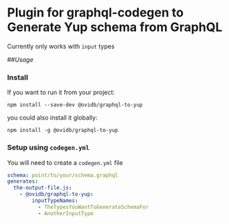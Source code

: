 # Plugin for graphql-codegen to Generate Yup schema from GraphQL

Currently only works with `input` types

##*Usage*

### Install
If you want to run it from your project:
```
npm install --save-dev @ovidb/graphql-to-yup
```

you could also install it globally:
```
npm install -g @ovidb/graphql-to-yup
```

### Setup using `codegen.yml`

You will need to create a `codegen.yml` file
```yaml
schema: point/to/your/schema.graphql
generates:
  the-output-file.js:
    - @ovidb/graphql-to-yup:
        inputTypeNames:
          - TheTypesYouWantToGenerateSchemaFor
          - AnotherInputType
```
